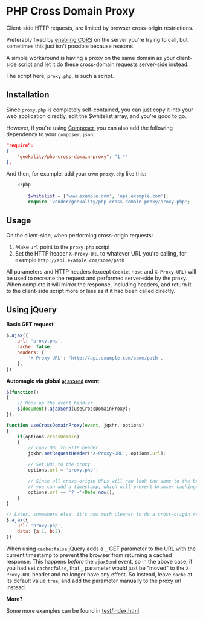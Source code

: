 PHP Cross Domain Proxy
===

Client-side HTTP requests, are limited by browser cross-origin restrictions.

Preferably fixed by [enabling CORS](http://enable-cors.org/server.html) on the server you're trying to call, but sometimes this just isn't possible because reasons.

A simple workaround is having a proxy on the same domain as your client-side script and let it do these cross-domain requests server-side instead.

The script here, `proxy.php`, is such a script.



Installation
---

Since `proxy.php` is completely self-contained, you can just copy it into your web application directly, edit the $whitelist array, and you're good to go.

However, if you're using [Composer](http://getcomposer.org), you can also add
the following dependency to your `composer.json`:

``` JSON
"require":
{
	"geekality/php-cross-domain-proxy": "1.*"
},
```

And then, for example, add your own `proxy.php` like this:

``` PHP
	<?php
	
		$whitelist = ['www.example.com', 'api.example.com'];
		require 'vendor/geekality/php-cross-domain-proxy/proxy.php';

```


Usage
---

On the client-side, when performing cross-origin requests:

1. Make `url` point to the `proxy.php` script
2. Set the HTTP header `X-Proxy-URL` to whatever URL you're calling, for example `http://api.example.com/some/path`

All parameters and HTTP headers (except `Cookie`, `Host` and `X-Proxy-URL`) will be used to recreate the request and performed server-side by the proxy. When complete it will mirror the response, including headers, and return it to the client-side script more or less as if it had been called directly.


Using jQuery
---

**Basic GET request**

``` JAVASCRIPT
$.ajax({
    url: 'proxy.php',
    cache: false,
    headers: {
        'X-Proxy-URL': 'http://api.example.com/some/path',
    },
})
```

**Automagic via global [`ajaxSend`](http://api.jquery.com/ajaxSend/) event**


``` JAVASCRIPT
$(function()
{
	// Hook up the event handler
	$(document).ajaxSend(useCrossDomainProxy);
});

function useCrossDomainProxy(event, jqxhr, options)
{
	if(options.crossDomain)
	{
		// Copy URL to HTTP header
		jqxhr.setRequestHeader('X-Proxy-URL', options.url);

		// Set URL to the proxy
		options.url = 'proxy.php';

		// Since all cross-origin URLs will now look the same to the browser, 
		// you can add a timestamp, which will prevent browser caching.
		options.url += '?_='+Date.now();
	}
}

// Later, somewhere else, it's now much cleaner to do a cross-origin request
$.ajax({
	url: 'proxy.php',
    data: {a:1, b:2},
})

```

When using `cache:false` jQuery adds a `_` GET parameter to the URL with the current timestamp to prevent the browser from returning a cached response. This happens *before* the `ajaxSend` event, so in the above case, if you had set `cache:false`, that `_` parameter would just be "moved" to the `X-Proxy-URL` header and no longer have any effect. So instead, leave `cache` at its default value `true`, and add the parameter manually to the proxy url instead.

**More?**

Some more examples can be found in [test/index.html](test/index.html).
